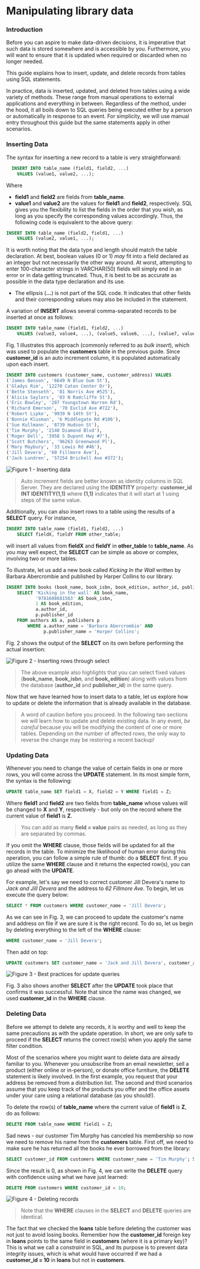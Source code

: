 # Manipulating library data

### Introduction

Before you can aspire to make data-driven decisions, it is imperative that such data is stored somewhere and is accessible by you. Furthermore, you will want to ensure that it is updated when required or discarded when no longer needed.

This guide explains how to insert, update, and delete records from tables using SQL statements.&#x20;

In practice, data is inserted, updated, and deleted from tables using a wide variety of methods. These range from manual operations to external applications and everything in between. Regardless of the method, under the hood, it all boils down to SQL queries being executed either by a person or automatically in response to an event. For simplicity, we will use manual entry throughout this guide but the same statements apply in other scenarios.

### Inserting Data

The syntax for inserting a new record to a table is very straightforward:

```sql
  INSERT INTO table_name (field1, field2, ...) 
    VALUES (value1, value2, ...);
```

Where

* **field1** and **field2** are fields from **table\_name**.
* **value1** and **value2** are the values for **field1** and **field2**, respectively. SQL gives you the flexibility to list the fields in the order that you wish, as long as you specify the corresponding values accordingly. Thus, the following code is equivalent to the above query:

```sql
INSERT INTO table_name (field2, field1, ...) 
    VALUES (value2, value1, ...);
```

It is worth noting that the data type and length should match the table declaration. At best, boolean values (0 or 1) _may_ fit into a field declared as an integer but not necessarily the other way around. At worst, attempting to enter 100-character strings in VARCHAR(50) fields will simply end in an error or in data getting truncated. Thus, it is best to be as accurate as possible in the data type declaration and its use.

* The ellipsis (**...**) is not part of the SQL code. It indicates that other fields and their corresponding values may also be included in the statement.

A variation of **INSERT** allows several comma-separated records to be inserted at once as follows:

```sql
INSERT INTO table_name (field1, field2, ...) 
    VALUES (value3, value4, ...), (value5, value6, ...), (value7, value8, ...);
```

Fig. 1 illustrates this approach (commonly referred to as _bulk insert_), which was used to populate the **customers** table in the previous guide. Since **customer\_id** is an auto increment column, it is populated automatically upon each insert.

```sql
INSERT INTO customers (customer_name, customer_address) VALUES
('James Benson', '6649 N Blue Gum St'),
('Gladys Rim', '12270 Caton Center Dr'),
('Bette Stenseth', '81 Norris Ave #525'),
('Alicia Saylors', '03 N Radcliffe St'),
('Eric Bowley', '287 Youngstown Warren Rd'),
('Richard Emerson', '70 Euclid Ave #722'),
('Robert Lipke', '9939 N 14th St'),
('Bonnie Klusman', '6 Middlegate Rd #106'),
('Sue Kullmann', '8739 Hudson St'),
('Tim Murphy', '2140 Diamond Blvd'),
('Roger Dell', '3958 S Dupont Hwy #7'),
('Scott Butchers', '96263 Greenwood Pl'),
('Mary Maybury', '33 Lewis Rd #46'),
('Jill Devera', '60 Fillmore Ave'),
('Jack Lundren', '57254 Brickell Ave #372');
```

![Figure 1 - Inserting data](https://i.stack.imgur.com/TYI5pHn.png)

> Auto increment fields are better known as identity columns in SQL Server. They are declared using the **IDENTITY** property: **customer\_id INT IDENTITY(1,1)** where **(1,1)** indicates that it will start at 1 using steps of the same value.

Additionally, you can also insert rows to a table using the results of a **SELECT** query. For instance,

```sql
INSERT INTO table_name (field1, field2, ...) 
    SELECT fieldX, fieldY FROM other_table;
```

will insert all values from **fieldX** and **fieldY** in **other\_table** to **table\_name**. As you may well expect, the **SELECT** can be simple as above or complex, involving two or more tables.

To illustrate, let us add a new book called _Kicking In the Wall_ written by Barbara Abercrombie and published by Harper Collins to our library.

```sql
INSERT INTO books (book_name, book_isbn, book_edition, author_id, publisher_id) 
    SELECT 'Kicking in the wall' AS book_name, 
           '9781608681563' AS book_isbn, 
           1 AS book_edition, 
           a.author_id, 
           p.publisher_id 
    FROM authors AS a, publishers p 
        WHERE a.author_name = 'Barbara Abercrombie' AND 
              p.publisher_name = 'Harper Collins';
```

Fig. 2 shows the output of the **SELECT** on its own before performing the actual insertion:

![Figure 2 - Inserting rows through select](https://i.stack.imgur.com/nDtq9dL.png)

> The above example also highlights that you can select fixed values (**book\_name**, **book\_isbn**, and **book\_edition**) along with values from the database (**author\_id** and **publisher\_id**) in the same query.

Now that we have learned how to insert data to a table, let us explore how to update or delete the information that is already available in the database.

> A word of caution before you proceed. In the following two sections we will learn how to update and delete existing data. In any event, _be careful_ because you will be modifying the content of one or more tables. Depending on the number of affected rows, the only way to reverse the change may be restoring a recent backup!

### Updating Data

Whenever you need to change the value of certain fields in one or more rows, you will come across the **UPDATE** statement. In its most simple form, the syntax is the following:

```sql
UPDATE table_name SET field1 = X, field2 = Y WHERE field1 = Z;
```

Where **field1** and **field2** are two fields from **table\_name** whose values will be changed to **X** and **Y**, respectively - but only on the record where the current value of **field1** is **Z**.

> You can add as many **field = value** pairs as needed, as long as they are separated by commas.

If you omit the **WHERE** clause, those fields will be updated for all the records in the table. To minimize the likelihood of human error during this operation, you can follow a simple rule of thumb: do a **SELECT** first. If you utilize the same **WHERE** clause and it returns the expected row(s), you can go ahead with the **UPDATE**.

For example, let's say we need to correct customer Jill Devera's name to _Jack and Jill Devera_ and the address to _62 Fillmore Ave_. To begin, let us execute the query below:

```sql
SELECT * FROM customers WHERE customer_name = 'Jill Devera';
```

As we can see in Fig. 3, we can proceed to update the customer's name and address on file if we are sure it is the right record. To do so, let us begin by deleting everything to the left of the **WHERE** clause:

```sql
WHERE customer_name = 'Jill Devera';
```

Then add on top:

```sql
UPDATE customers SET customer_name = 'Jack and Jill Devera', customer_address = '62 Fillmore Ave' WHERE customer_name = 'Jill Devera';
```

![Figure 3 - Best practices for update queries](https://i.stack.imgur.com/o963lWM.png)

Fig. 3 also shows another **SELECT** after the **UPDATE** took place that confirms it was successful. Note that since the name was changed, we used **customer\_id** in the **WHERE** clause.

### Deleting Data

Before we attempt to delete any records, it is worthy and well to keep the same precautions as with the update operation. In short, we are only safe to proceed if the **SELECT** returns the correct row(s) when you apply the same filter condition.

Most of the scenarios where you might want to delete data are already familiar to you. Whenever you unsubscribe from an email newsletter, sell a product (either online or in-person), or donate office furniture, the **DELETE** statement is likely involved. In the first example, you request that your address be removed from a distribution list. The second and third scenarios assume that you keep track of the products you offer and the office assets under your care using a relational database (as you should!).

To delete the row(s) of **table\_name** where the current value of **field1** is **Z**, do as follows:

```sql
DELETE FROM table_name WHERE field1 = Z;
```

Sad news - our customer Tim Murphy has canceled his membership so now we need to remove his name from the **customers** table. First off, we need to make sure he has returned all the books he ever borrowed from the library:

```sql
SELECT customer_id FROM customers WHERE customer_name = 'Tim Murphy'; SELECT COUNT(customer_id) FROM loans  WHERE customer_id = 10;
```

Since the result is 0, as shown in Fig. 4, we can write the **DELETE** query with confidence using what we have just learned:

```sql
DELETE FROM customers WHERE customer_id = 10;
```

![Figure 4 - Deleting records](https://i.stack.imgur.com/ixQCsx7.png)

> Note that the **WHERE** clauses in the **SELECT** and **DELETE** queries are identical.

The fact that we checked the **loans** table before deleting the customer was not just to avoid losing books. Remember how the **customer\_id** foreign key in **loans** points to the same field in **customers** (where it is a primary key)? This is what we call a _constraint_ in SQL, and its purpose is to prevent data integrity issues, which is what would have occurred if we had a **customer\_id = 10** in **loans** but not in **customers**.
